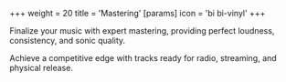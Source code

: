 +++
weight = 20
title = 'Mastering'
[params]
  icon = 'bi bi-vinyl'
+++

Finalize your music with expert mastering, providing perfect loudness, consistency, and sonic quality.

Achieve a competitive edge with tracks ready for radio, streaming, and physical release.